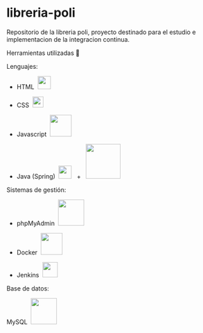 # libreria-poli
Repositorio de la libreria poli, proyecto destinado para el estudio e implementacion de la integracion continua.

<p>Herramientas utilizadas &#128296;</p>

Lenguajes: 

<ul>
  <li>
    <p>HTML &nbsp;<img width="30px" src="https://user-images.githubusercontent.com/106980178/203437740-33936c1d-b901-4d43-928d-87e37be8c60d.png"/></p> 
  </li>
  <li>
    <p>CSS &nbsp;<img width="25px" src="https://user-images.githubusercontent.com/106980178/203437952-29947297-a650-45b9-8af8-83788798606e.png"/></p> 
  </li>
  <li>
    <p>Javascript &nbsp;<img width="50px" src="https://user-images.githubusercontent.com/106980178/203437966-260ca8d2-8811-496c-a603-4a81922c35c8.png"/></p> 
  </li>
  <li>
    <p>Java (Spring) &nbsp;<img width="30px" src="https://user-images.githubusercontent.com/106980178/203438082-68b7dec1-1b8f-49c8-bab7-66c714bea3a9.png"/> &nbsp; + &nbsp;
    <img width="80px" src="https://user-images.githubusercontent.com/106980178/203438102-6eb60e44-62df-484c-a86b-64ef5c76cb75.png"/>
    </p> 
  </li>
</ul>

Sistemas de gestión:

<ul>
  <li>
    <p>phpMyAdmin &nbsp;<img width="60px" src="https://user-images.githubusercontent.com/106980178/203438392-5b8ddd1f-2d41-4e9f-a54d-f38ffb361bfc.png"/></p>
  </li>
  <li>
    <p>Docker &nbsp;<img width="50px" src="https://user-images.githubusercontent.com/106980178/203437658-70381fc4-16a5-4c73-88a0-128414a2c1b5.png"/></p>
  </li>
  <li>
    <p>Jenkins &nbsp;<img width="35px" src="https://user-images.githubusercontent.com/106980178/203436651-a8618635-765d-43ce-90b1-4383d4efac6e.png"/></p>
  </li>
</ul>

Base de datos:

<p>MySQL &nbsp;<img width="60px" src="https://user-images.githubusercontent.com/106980178/203438493-d3732da2-34cb-4b4e-afed-02be0ae1adf6.png"/></p>
